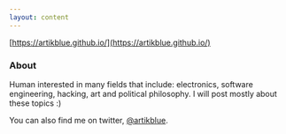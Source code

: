 ```yaml
---
layout: content
---
```



[https://artikblue.github.io/](https://artikblue.github.io/)

### About

Human interested in many fields that include: electronics, software engineering, hacking, art and political philosophy. I will post mostly about these topics :)

You can also find me on twitter, [@artikblue](https://twitter.com/artikblue).
